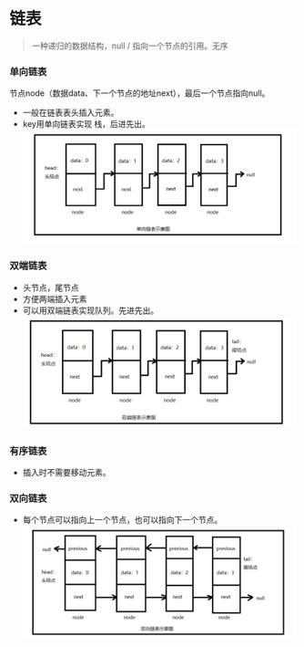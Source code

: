 # 链表

> 一种递归的数据结构，null / 指向一个节点的引用。无序

### 单向链表
节点node（数据data、下一个节点的地址next），最后一个节点指向null。
- 一般在链表表头插入元素。
- key用单向链表实现 栈，后进先出。 
![image](../../images/linked-list-1.png)

### 双端链表
- 头节点，尾节点
- 方便两端插入元素
- 可以用双端链表实现队列。先进先出。
![image](../../images/linked-list-2.png)

### 有序链表
- 插入时不需要移动元素。

### 双向链表
- 每个节点可以指向上一个节点，也可以指向下一个节点。
![image](../../images/linked-list-3.png)

